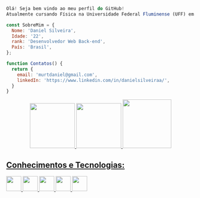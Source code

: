```JavaScript
Olá! Seja bem vindo ao meu perfil do GitHub!
Atualmente cursando Física na Universidade Federal Fluminense (UFF) em Niterói/RJ e aprendendo a programar em Python!

const SobreMim = {
  Nome: 'Daniel Silveira',
  Idade: '22',
  rank: 'Desenvolvedor Web Back-end',
  País: 'Brasil',
};

function Contatos() {
  return {
    email: 'murtdaniel@gmail.com',
    linkedIn: 'https://www.linkedin.com/in/danielsilveiraa/',
  }
}
```

<div align="center">
<a href="https://github.com/DanielMurta">
<img height="120em" src="https://github-readme-stats.vercel.app/api/top-langs/?username=DanielMurta&layout=compact&langs_count=7&theme=tokyonight"/>
<img height="120em" src="https://github-readme-stats.vercel.app/api?username=DanielMurta&show_icons=true&theme=tokyonight&include_all_commits=true&count_private=true"/>
<img height="130em" src="https://github-readme-streak-stats.herokuapp.com/?user=DanielMurta&theme=tokyonight"/>
</div>
 
 
##  Conhecimentos e Tecnologias:
 
<div>
<img width="40" src="https://cdn.jsdelivr.net/gh/devicons/devicon/icons/git/git-original.svg" />  
<img width="40" src="https://cdn.jsdelivr.net/gh/devicons/devicon/icons/python/python-original.svg" />
<img width="40" src="https://cdn.jsdelivr.net/gh/devicons/devicon/icons/github/github-original.svg" />
<img width="40" src="https://cdn.jsdelivr.net/gh/devicons/devicon/icons/mysql/mysql-original.svg" />
<img width="40" src="https://cdn.jsdelivr.net/gh/devicons/devicon/icons/django/django-plain.svg" />
<div>
 

          
          
